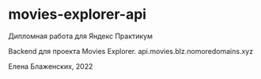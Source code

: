 # movies-explorer-api

Дипломная работа для Яндекс Практикум

Backend для проекта Movies Explorer.
api.movies.blz.nomoredomains.xyz

Елена Блаженских, 2022
